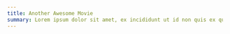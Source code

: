 ```yaml
---
title: Another Awesome Movie
summary: Lorem ipsum dolor sit amet, ex incididunt ut id non quis ex qui voluptate excepteur sint ea ipsum
---
```

